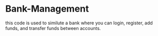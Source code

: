 # Bank-Management
this code is used to similute a bank where you can login, register, add funds, and transfer funds between accounts. 
